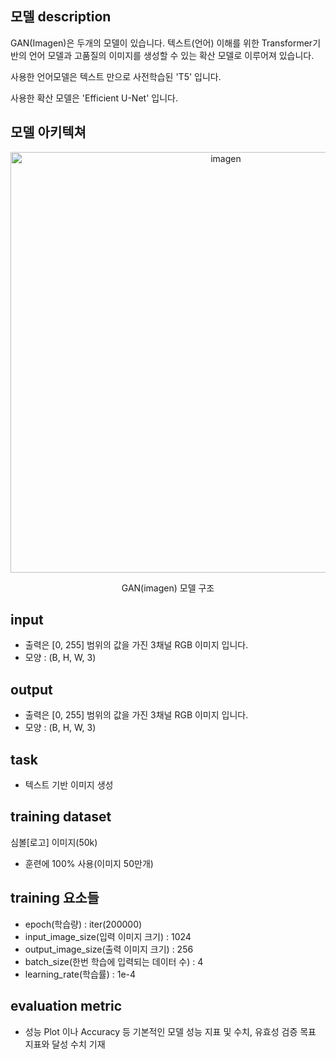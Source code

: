 ## 모델 description 

GAN(Imagen)은 두개의 모델이 있습니다. 텍스트(언어) 이해를 위한 Transformer기반의 언어 모델과 고품질의 이미지를 생성할 수 있는 확산 모델로 이루어져 있습니다.

사용한 언어모델은 텍스트 만으로 사전학습된 'T5' 입니다. 

사용한 확산 모델은 'Efficient U-Net' 입니다.

## 모델 아키텍쳐

<p align='center'>
<img width="673" alt="imagen" src="https://user-images.githubusercontent.com/120080865/210080451-a3e45805-113d-49b3-b81d-05a14f6d7519.png">
<p align='center'>
GAN(imagen) 모델 구조

 
## input
 - 출력은 [0, 255] 범위의 값을 가진 3채널 RGB 이미지 입니다.
 - 모양 : (B, H, W, 3)
 
## output
 - 출력은 [0, 255] 범위의 값을 가진 3채널 RGB 이미지 입니다.
 - 모양 : (B, H, W, 3)
 
## task
 - 텍스트 기반 이미지 생성

## training dataset
 심볼[로고] 이미지(50k)
 - 훈련에 100% 사용(이미지 50만개)
 
 
## training 요소들
 
 - epoch(학습량) : iter(200000)
 - input_image_size(입력 이미지 크기) : 1024
 - output_image_size(출력 이미지 크기) : 256
 - batch_size(한번 학습에 입력되는 데이터 수) : 4
 - learning_rate(학습률) : 1e-4
 

## evaluation metric
 - 성능 Plot 이나 Accuracy 등 기본적인 모델 성능 지표 및 수치, 유효성 검증 목표 지표와 달성 수치 기재
